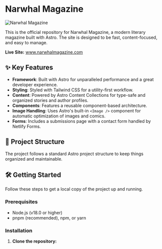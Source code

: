 # Narwhal Magazine

![Narwhal Magazine](public/social-card.png) <!-- Optional: Add a social sharing image to your public folder -->

This is the official repository for Narwhal Magazine, a modern literary magazine built with Astro. The site is designed to be fast, content-focused, and easy to manage.

**Live Site:** www.narwhalmagazine.com <!-- Replace with your actual URL -->

## ✨ Key Features

*   **Framework**: Built with Astro for unparalleled performance and a great developer experience.
*   **Styling**: Styled with Tailwind CSS for a utility-first workflow.
*   **Content**: Powered by Astro Content Collections for type-safe and organized stories and author profiles.
*   **Components**: Features a reusable component-based architecture.
*   **Image Handling**: Uses Astro's built-in `<Image />` component for automatic optimization of images and comics.
*   **Forms**: Includes a submissions page with a contact form handled by Netlify Forms.

## 🚀 Project Structure

The project follows a standard Astro project structure to keep things organized and maintainable.


## 🛠️ Getting Started

Follow these steps to get a local copy of the project up and running.

### Prerequisites

*   Node.js (v18.0 or higher)
*   pnpm (recommended), npm, or yarn

### Installation

1.  **Clone the repository:**
    